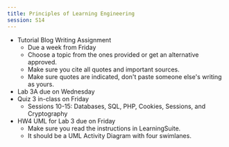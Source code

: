 ```yaml
---
title: Principles of Learning Engineering
session: S14
---
```

* Tutorial Blog Writing Assignment
    * Due a week from Friday
    * Choose a topic from the ones provided or get an alternative approved.
    * Make sure you cite all quotes and important sources.
    * Make sure quotes are indicated, don't paste someone else's writing as yours.
* Lab 3A due on Wednesday
* Quiz 3 in-class on Friday
    * Sessions 10-15: Databases, SQL, PHP, Cookies, Sessions, and Cryptography
* HW4 UML for Lab 3 due on Friday
    * Make sure you read the instructions in LearningSuite.
    * It should be a UML Activity Diagram with four swimlanes.
